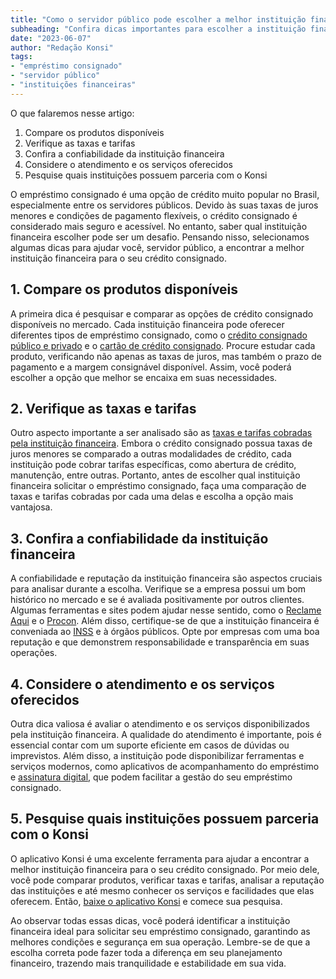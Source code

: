 ```yaml
---
title: "Como o servidor público pode escolher a melhor instituição financeira para crédito consignado"
subheading: "Confira dicas importantes para escolher a instituição financeira ideal para obter seu crédito consignado"
date: "2023-06-07"
author: "Redação Konsi"
tags:
- "empréstimo consignado"
- "servidor público"
- "instituições financeiras"
---
```


O que falaremos nesse artigo:

1. Compare os produtos disponíveis
2. Verifique as taxas e tarifas
3. Confira a confiabilidade da instituição financeira
4. Considere o atendimento e os serviços oferecidos
5. Pesquise quais instituições possuem parceria com o Konsi

O empréstimo consignado é uma opção de crédito muito popular no Brasil, especialmente entre os servidores públicos. Devido às suas taxas de juros menores e condições de pagamento flexíveis, o crédito consignado é considerado mais seguro e acessível. No entanto, saber qual instituição financeira escolher pode ser um desafio. Pensando nisso, selecionamos algumas dicas para ajudar você, servidor público, a encontrar a melhor instituição financeira para o seu crédito consignado.

## 1. Compare os produtos disponíveis

A primeira dica é pesquisar e comparar as opções de crédito consignado disponíveis no mercado. Cada instituição financeira pode oferecer diferentes tipos de empréstimo consignado, como o [crédito consignado público e privado](../entenda-a-diferenciao-entre-crdito-consignado-pblico-e-privado.md) e o [cartão de crédito consignado](../6-vantagens-do-cartao-de-credito-consignado.md). Procure estudar cada produto, verificando não apenas as taxas de juros, mas também o prazo de pagamento e a margem consignável disponível. Assim, você poderá escolher a opção que melhor se encaixa em suas necessidades.

## 2. Verifique as taxas e tarifas

Outro aspecto importante a ser analisado são as [taxas e tarifas cobradas pela instituição financeira](../7-dicas-para-conseguir-a-menor-taxa-de-juros-no-consignado.md). Embora o crédito consignado possua taxas de juros menores se comparado a outras modalidades de crédito, cada instituição pode cobrar tarifas específicas, como abertura de crédito, manutenção, entre outras. Portanto, antes de escolher qual instituição financeira solicitar o empréstimo consignado, faça uma comparação de taxas e tarifas cobradas por cada uma delas e escolha a opção mais vantajosa.

## 3. Confira a confiabilidade da instituição financeira

A confiabilidade e reputação da instituição financeira são aspectos cruciais para analisar durante a escolha. Verifique se a empresa possui um bom histórico no mercado e se é avaliada positivamente por outros clientes. Algumas ferramentas e sites podem ajudar nesse sentido, como o [Reclame Aqui](https://www.reclameaqui.com.br) e o [Procon](http://www.procon.sp.gov.br). Além disso, certifique-se de que a instituição financeira é conveniada ao [INSS](https://www.inss.gov.br) e à órgãos públicos. Opte por empresas com uma boa reputação e que demonstrem responsabilidade e transparência em suas operações.

## 4. Considere o atendimento e os serviços oferecidos

Outra dica valiosa é avaliar o atendimento e os serviços disponibilizados pela instituição financeira. A qualidade do atendimento é importante, pois é essencial contar com um suporte eficiente em casos de dúvidas ou imprevistos. Além disso, a instituição pode disponibilizar ferramentas e serviços modernos, como aplicativos de acompanhamento do empréstimo e [assinatura digital](../assinatura-digital-para-emprestimo-consignado-como-fazer.md), que podem facilitar a gestão do seu empréstimo consignado.

## 5. Pesquise quais instituições possuem parceria com o Konsi

O aplicativo Konsi é uma excelente ferramenta para ajudar a encontrar a melhor instituição financeira para o seu crédito consignado. Por meio dele, você pode comparar produtos, verificar taxas e tarifas, analisar a reputação das instituições e até mesmo conhecer os serviços e facilidades que elas oferecem. Então, [baixe o aplicativo Konsi](https://konsi.com.br/download-app) e comece sua pesquisa.

Ao observar todas essas dicas, você poderá identificar a instituição financeira ideal para solicitar seu empréstimo consignado, garantindo as melhores condições e segurança em sua operação. Lembre-se de que a escolha correta pode fazer toda a diferença em seu planejamento financeiro, trazendo mais tranquilidade e estabilidade em sua vida.